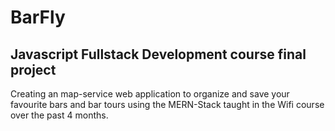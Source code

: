 # BarFly
## Javascript Fullstack Development course final project
Creating an map-service web application to organize and save your favourite bars and bar tours using the MERN-Stack taught in the Wifi course over the past 4 months.

